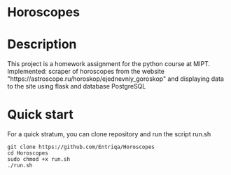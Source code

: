 # Horoscopes
<h1>Description</h1>
<p>This project is a homework assignment for the python course at MIPT. 
<br>Implemented: scraper of horoscopes from the website "https://astroscope.ru/horoskop/ejednevniy_goroskop" 
and displaying data to the site using flask and database PostgreSQL</p>

<h1>Quick start</h1>
<p>For a quick stratum, you can clone repository and run the script run.sh</p>

```
git clone https://github.com/Entriqa/Horoscopes
cd Horoscopes
sudo chmod +x run.sh
./run.sh
```